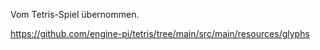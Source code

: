 Vom Tetris-Spiel übernommen.

https://github.com/engine-pi/tetris/tree/main/src/main/resources/glyphs
